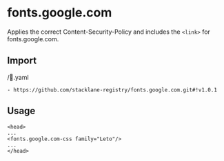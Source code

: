 # fonts.google.com

Applies the correct Content-Security-Policy and includes the `<link>` for fonts.google.com.

## Import

/🔌.yaml

```
- https://github.com/stacklane-registry/fonts.google.com.git#!v1.0.1
```

## Usage

```
<head>
...
<fonts.google.com-css family="Leto"/>
...
</head>
```
